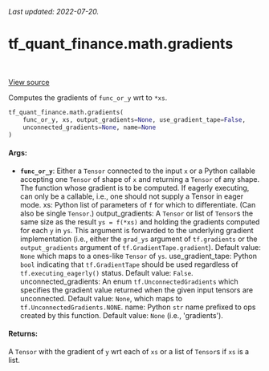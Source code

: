 <!--
This file is generated by a tool. Do not edit directly.
For open-source contributions the docs will be updated automatically.
-->

*Last updated: 2022-07-20.*

<div itemscope itemtype="http://developers.google.com/ReferenceObject">
<meta itemprop="name" content="tf_quant_finance.math.gradients" />
<meta itemprop="path" content="Stable" />
</div>

# tf_quant_finance.math.gradients

<!-- Insert buttons and diff -->

<table class="tfo-notebook-buttons tfo-api" align="left">
</table>

<a target="_blank" href="https://github.com/google/tf-quant-finance/blob/master/tf_quant_finance/math/gradient.py">View source</a>



Computes the gradients of `func_or_y` wrt to `*xs`.

```python
tf_quant_finance.math.gradients(
    func_or_y, xs, output_gradients=None, use_gradient_tape=False,
    unconnected_gradients=None, name=None
)
```



<!-- Placeholder for "Used in" -->


#### Args:


* <b>`func_or_y`</b>: Either a `Tensor` connected to the input `x` or a Python callable
   accepting one `Tensor` of shape of `x` and returning a `Tensor` of any
   shape. The function whose gradient is to be computed. If eagerly
   executing, can only be a callable, i.e., one should not supply a Tensor
   in eager mode.
 xs: Python list of parameters of `f` for which to differentiate. (Can also
   be single `Tensor`.)
 output_gradients: A `Tensor` or list of `Tensor`s the same size as the
   result `ys = f(*xs)` and holding the gradients computed for each `y` in
   `ys`. This argument is forwarded to the underlying gradient implementation
   (i.e., either the `grad_ys` argument of `tf.gradients` or the
   `output_gradients` argument of `tf.GradientTape.gradient`).
   Default value: `None` which maps to a ones-like `Tensor` of `ys`.
 use_gradient_tape: Python `bool` indicating that `tf.GradientTape` should be
   used regardless of `tf.executing_eagerly()` status.
   Default value: `False`.
 unconnected_gradients: An enum `tf.UnconnectedGradients` which specifies the
   gradient value returned when the given input tensors are unconnected.
   Default value: `None`, which maps to `tf.UnconnectedGradients.NONE`.
 name: Python `str` name prefixed to ops created by this function.
   Default value: `None` (i.e., 'gradients').


#### Returns:

A `Tensor` with the gradient of `y` wrt each of `xs` or a list of `Tensor`s
if `xs` is a list.
